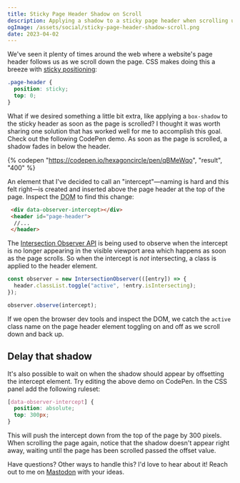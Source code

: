 ```yaml
---
title: Sticky Page Header Shadow on Scroll
description: Applying a shadow to a sticky page header when scrolling using the Intersection Observer API.
ogImage: /assets/social/sticky-page-header-shadow-scroll.png
date: 2023-04-02
---
```


We've seen it plenty of times around the web where a website's page header follows us as we scroll down the page. CSS makes doing this a breeze with [sticky positioning](https://developer.mozilla.org/en-US/docs/Web/CSS/position#sticky_positioning):

```css
.page-header {
  position: sticky;
  top: 0;
}
```

What if we desired something a little bit extra, like applying a `box-shadow` to the sticky header as soon as the page is scrolled? I thought it was worth sharing one solution that has worked well for me to accomplish this goal. Check out the following CodePen demo. As soon as the page is scrolled, a shadow fades in below the header.

{% codepen "https://codepen.io/hexagoncircle/pen/qBMeWqo", "result", "400" %}

An element that I've decided to call an "intercept"—naming is hard and this felt right—is created and inserted above the page header at the top of the page. Inspect the <abbr title="Document Object Model">DOM</abbr> to find this change:

```html
 <div data-observer-intercept></div>
 <header id="page-header">
  //...
 </header>
 ```



The [Intersection Observer API](https://developer.mozilla.org/en-US/docs/Web/API/Intersection_Observer_API) is being used to observe when the intercept is no longer appearing in the visible viewport area which happens as soon as the page scrolls. So when the intercept is _not_ intersecting, a class is applied to the header element.

```js
const observer = new IntersectionObserver(([entry]) => {
  header.classList.toggle("active", !entry.isIntersecting);
});

observer.observe(intercept);
```

If we open the browser dev tools and inspect the DOM, we catch the `active` class name on the page header element toggling on and off as we scroll down and back up.

## Delay that shadow

It's also possible to wait on when the shadow should appear by offsetting the intercept element. Try editing the above demo on CodePen. In the CSS panel add the following ruleset:

```css
[data-observer-intercept] {
  position: absolute;
  top: 300px;
}
```

This will push the intercept down from the top of the page by 300 pixels. When scrolling the page again, notice that the shadow doesn't appear right away, waiting until the page has been scrolled passed the offset value.

Have questions? Other ways to handle this? I'd love to hear about it! Reach out to me on [Mastodon](https://fosstodon.org/@hexagoncircle) with your ideas.
